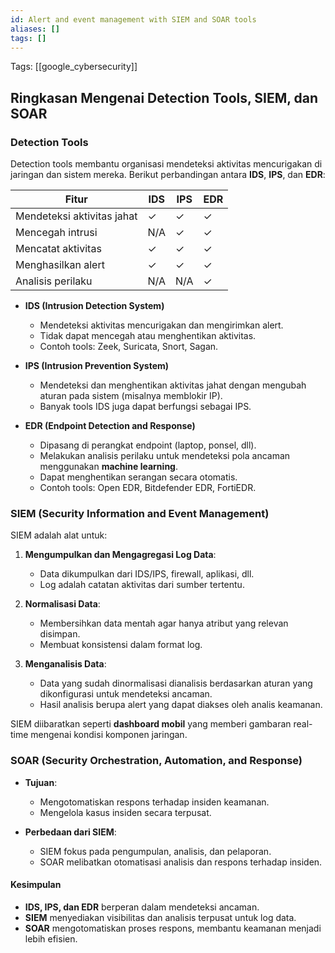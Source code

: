 ```yaml
---
id: Alert and event management with SIEM and SOAR tools
aliases: []
tags: []
---
```


Tags: [[google_cybersecurity]]

## Ringkasan Mengenai Detection Tools, SIEM, dan SOAR

### **Detection Tools**
Detection tools membantu organisasi mendeteksi aktivitas mencurigakan di jaringan dan sistem mereka. Berikut perbandingan antara **IDS**, **IPS**, dan **EDR**:

| **Fitur**                 | **IDS** | **IPS** | **EDR** |
|---------------------------|---------|---------|---------|
| Mendeteksi aktivitas jahat | ✓       | ✓       | ✓       |
| Mencegah intrusi          | N/A     | ✓       | ✓       |
| Mencatat aktivitas        | ✓       | ✓       | ✓       |
| Menghasilkan alert        | ✓       | ✓       | ✓       |
| Analisis perilaku         | N/A     | N/A     | ✓       |

- **IDS (Intrusion Detection System)**
  - Mendeteksi aktivitas mencurigakan dan mengirimkan alert.
  - Tidak dapat mencegah atau menghentikan aktivitas.
  - Contoh tools: Zeek, Suricata, Snort, Sagan.

- **IPS (Intrusion Prevention System)**
  - Mendeteksi dan menghentikan aktivitas jahat dengan mengubah aturan pada sistem (misalnya memblokir IP).
  - Banyak tools IDS juga dapat berfungsi sebagai IPS.

- **EDR (Endpoint Detection and Response)**
  - Dipasang di perangkat endpoint (laptop, ponsel, dll).
  - Melakukan analisis perilaku untuk mendeteksi pola ancaman menggunakan **machine learning**.
  - Dapat menghentikan serangan secara otomatis.
  - Contoh tools: Open EDR, Bitdefender EDR, FortiEDR.

### **SIEM (Security Information and Event Management)**
SIEM adalah alat untuk:
1. **Mengumpulkan dan Mengagregasi Log Data**:
   - Data dikumpulkan dari IDS/IPS, firewall, aplikasi, dll.
   - Log adalah catatan aktivitas dari sumber tertentu.

2. **Normalisasi Data**:
   - Membersihkan data mentah agar hanya atribut yang relevan disimpan.
   - Membuat konsistensi dalam format log.

3. **Menganalisis Data**:
   - Data yang sudah dinormalisasi dianalisis berdasarkan aturan yang dikonfigurasi untuk mendeteksi ancaman.
   - Hasil analisis berupa alert yang dapat diakses oleh analis keamanan.

SIEM diibaratkan seperti **dashboard mobil** yang memberi gambaran real-time mengenai kondisi komponen jaringan.

### **SOAR (Security Orchestration, Automation, and Response)**
- **Tujuan**:
  - Mengotomatiskan respons terhadap insiden keamanan.
  - Mengelola kasus insiden secara terpusat.

- **Perbedaan dari SIEM**:
  - SIEM fokus pada pengumpulan, analisis, dan pelaporan.
  - SOAR melibatkan otomatisasi analisis dan respons terhadap insiden.

#### **Kesimpulan**
- **IDS, IPS, dan EDR** berperan dalam mendeteksi ancaman.
- **SIEM** menyediakan visibilitas dan analisis terpusat untuk log data.
- **SOAR** mengotomatiskan proses respons, membantu keamanan menjadi lebih efisien.
